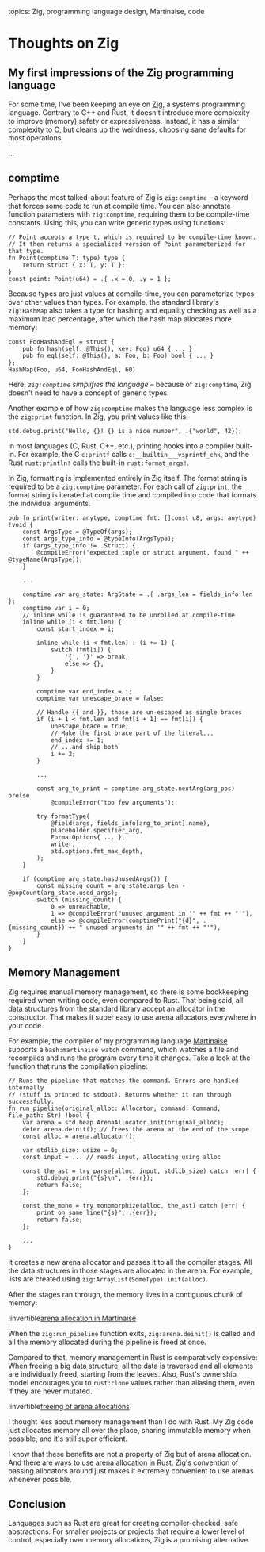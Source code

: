 topics: Zig, programming language design, Martinaise, code

# Thoughts on Zig

## My first impressions of the Zig programming language

For some time, I've been keeping an eye on [Zig](https://ziglang.org), a systems programming language.
Contrary to C++ and Rust, it doesn't introduce more complexity to improve (memory) safety or expressiveness.
Instead, it has a similar complexity to C, but cleans up the weirdness, choosing sane defaults for most operations.

...

## comptime

Perhaps the most talked-about feature of Zig is `zig:comptime` – a keyword that forces some code to run at compile time.
You can also annotate function parameters with `zig:comptime`, requiring them to be compile-time constants.
Using this, you can write generic types using functions:

```zig
// Point accepts a type t, which is required to be compile-time known.
// It then returns a specialized version of Point parameterized for that type.
fn Point(comptime T: type) type {
    return struct { x: T, y: T };
}
const point: Point(u64) = .{ .x = 0, .y = 1 };
```

Because types are just values at compile-time, you can parameterize types over other values than types.
For example, the standard library's `zig:HashMap` also takes a type for hashing and equality checking as well as a maximum load percentage, after which the hash map allocates more memory:

```zig
const FooHashAndEql = struct {
    pub fn hash(self: @This(), key: Foo) u64 { ... }
    pub fn eql(self: @This(), a: Foo, b: Foo) bool { ... }
};
HashMap(Foo, u64, FooHashAndEql, 60)
```

Here, *`zig:comptime` simplifies the language* – because of `zig:comptime`, Zig doesn't need to have a concept of generic types.

Another example of how `zig:comptime` makes the language less complex is the `zig:print` function.
In Zig, you print values like this:

```zig
std.debug.print("Hello, {}! {} is a nice number", .{"world", 42});
```

In most languages (C, Rust, C++, etc.), printing hooks into a compiler built-in.
For example, the C `c:printf` calls `c:__builtin___vsprintf_chk`, and the Rust `rust:println!` calls the built-in `rust:format_args!`.

In Zig, formatting is implemented entirely in Zig itself.
The format string is required to be a `zig:comptime` parameter.
For each call of `zig:print`, the format string is iterated at compile time and compiled into code that formats the individual arguments.

```zig
pub fn print(writer: anytype, comptime fmt: []const u8, args: anytype) !void {
    const ArgsType = @TypeOf(args);
    const args_type_info = @typeInfo(ArgsType);
    if (args_type_info != .Struct) {
        @compileError("expected tuple or struct argument, found " ++ @typeName(ArgsType));
    }

    ...

    comptime var arg_state: ArgState = .{ .args_len = fields_info.len };
    comptime var i = 0;
    // inline while is guaranteed to be unrolled at compile-time
    inline while (i < fmt.len) {
        const start_index = i;

        inline while (i < fmt.len) : (i += 1) {
            switch (fmt[i]) {
                '{', '}' => break,
                else => {},
            }
        }

        comptime var end_index = i;
        comptime var unescape_brace = false;

        // Handle {{ and }}, those are un-escaped as single braces
        if (i + 1 < fmt.len and fmt[i + 1] == fmt[i]) {
            unescape_brace = true;
            // Make the first brace part of the literal...
            end_index += 1;
            // ...and skip both
            i += 2;
        }

        ...

        const arg_to_print = comptime arg_state.nextArg(arg_pos) orelse
            @compileError("too few arguments");

        try formatType(
            @field(args, fields_info[arg_to_print].name),
            placeholder.specifier_arg,
            FormatOptions{ ... },
            writer,
            std.options.fmt_max_depth,
        );
    }

    if (comptime arg_state.hasUnusedArgs()) {
        const missing_count = arg_state.args_len - @popCount(arg_state.used_args);
        switch (missing_count) {
            0 => unreachable,
            1 => @compileError("unused argument in '" ++ fmt ++ "'"),
            else => @compileError(comptimePrint("{d}", .{missing_count}) ++ " unused arguments in '" ++ fmt ++ "'"),
        }
    }
}
```

## Memory Management

Zig requires manual memory management, so there is some bookkeeping required when writing code, even compared to Rust.
That being said, all data structures from the standard library accept an allocator in the constructor.
That makes it super easy to use arena allocators everywhere in your code.

For example, the compiler of my programming language [Martinaise](/martinaise) supports a `bash:martinaise watch` command, which watches a file and recompiles and runs the program every time it changes.
Take a look at the function that runs the compilation pipeline:

```zig
// Runs the pipeline that matches the command. Errors are handled internally
// (stuff is printed to stdout). Returns whether it ran through successfully.
fn run_pipeline(original_alloc: Allocator, command: Command, file_path: Str) !bool {
    var arena = std.heap.ArenaAllocator.init(original_alloc);
    defer arena.deinit(); // frees the arena at the end of the scope
    const alloc = arena.allocator();

    var stdlib_size: usize = 0;
    const input = ... // reads input, allocating using alloc

    const the_ast = try parse(alloc, input, stdlib_size) catch |err| {
        std.debug.print("{s}\n", .{err});
        return false;
    };

    const the_mono = try monomorphize(alloc, the_ast) catch |err| {
        print_on_same_line("{s}", .{err});
        return false;
    };

    ...
}
```

It creates a new arena allocator and passes it to all the compiler stages.
All the data structures in those stages are allocated in the arena.
For example, lists are created using `zig:ArrayList(SomeType).init(alloc)`.

After the stages ran through, the memory lives in a contiguous chunk of memory:

!invertible[arena allocation in Martinaise](files/arena-martinaise.webp)

When the `zig:run_pipeline` function exits, `zig:arena.deinit()` is called and all the memory allocated during the pipeline is freed at once.

Compared to that, memory management in Rust is comparatively expensive:
When freeing a big data structure, all the data is traversed and all elements are individually freed, starting from the leaves.
Also, Rust's ownership model encourages you to `rust:clone` values rather than aliasing them, even if they are never mutated.

!invertible[freeing of arena allocations](files/arena-freeing.webp)

I thought less about memory management than I do with Rust.
My Zig code just allocates memory all over the place, sharing immutable memory when possible, and it's still super efficient.

I know that these benefits are not a property of Zig but of arena allocation.
And there are [ways to use arena allocation in Rust](https://docs.rs/typed-arena/latest/typed_arena/).
Zig's convention of passing allocators around just makes it extremely convenient to use arenas whenever possible.

## Conclusion

Languages such as Rust are great for creating compiler-checked, safe abstractions.
For smaller projects or projects that require a lower level of control, especially over memory allocations, Zig is a promising alternative.
